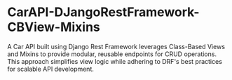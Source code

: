 # CarAPI-DJangoRestFramework-CBView-Mixins
A Car API built using Django Rest Framework leverages Class-Based Views and Mixins to provide modular, reusable endpoints for CRUD operations. This approach simplifies view logic while adhering to DRF's best practices for scalable API development.
